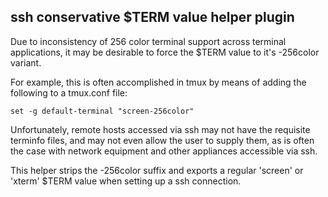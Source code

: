 ## ssh conservative $TERM value helper plugin

Due to inconsistency of 256 color terminal support across
terminal applications, it may be desirable to force the
$TERM value to it's -256color variant.

For example, this is often accomplished in tmux by means
of adding the following to a tmux.conf file:

    set -g default-terminal "screen-256color"

Unfortunately, remote hosts accessed via ssh may not have
the requisite terminfo files, and may not even allow the
user to supply them, as is often the case with network
equipment and other appliances accessible via ssh.

This helper strips the -256color suffix and exports a
regular 'screen' or 'xterm' $TERM value when setting up
a ssh connection.

